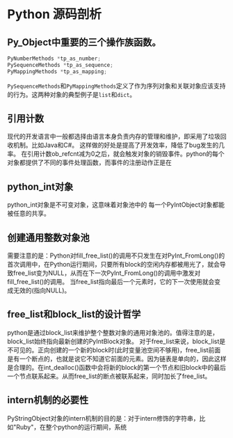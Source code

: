 # Python 源码剖析

## Py_Object中重要的三个操作族函数。

```cpp
PyNumberMethods *tp_as_number;
PySequenceMethods *tp_as_sequence;
PyMappingMethods *tp_as_mapping;
```

`PySequenceMethods`和`PyMappingMethods`定义了作为序列对象和关联对象应该支持的行为。这两种对象的典型例子是`list`和`dict`。

## 引用计数
现代的开发语言中一般都选择由语言本身负责内存的管理和维护，即采用了垃圾回收机制。比如Java和C#。
 这样做的好处是提高了开发效率，降低了bug发生的几率。
 在引用计数ob_refcnt减为0之后，就会触发对象的销毁事件。python的每个对象都提供了不同的事件处理函数，而事件的注册动作正是在

## python_int对象
python_int对象是不可变对象，这意味着对象池中的 每一个PyIntObject对象都能被任意的共享。

## 创建通用整数对象池
需要注意的是：Python对fill_free_list()的调用不只发生在对PyInt_FromLong()的首次调用中，在Python运行期间，只要所有block的空闲内存都被用光了，就会导致free_list变为NULL，从而在下一次PyInt_FromLong()的调用中激发对fill_free_list()的调用。
当free_list指向最后一个元素时，它的下一次使用就会变成无效的(指向NULL)。

## free_list和block_list的设计哲学
python是通过block_list来维护整个整数对象的通用对象池的。值得注意的是，block_list始终指向最新创建的PyIntBlock对象。
对于free_list来说，block_list是不可见的。正向创建的一个新的block时(此时变量池空间不够用)，free_list前面是有一个断点的，也就是说它不知道它前面的元素。因为链表是单向的，因此这样是合理的。在int_dealloc()函数中会将新的block的第一个节点和旧block中的最后一个节点联系起来。从而free_list的断点被联系起来，同时加长了free_list。

## intern机制的必要性
 PyStringObject对象的intern机制的目的是：对于intern修饰的字符串，比如"Ruby"，在整个python的运行期间，系统